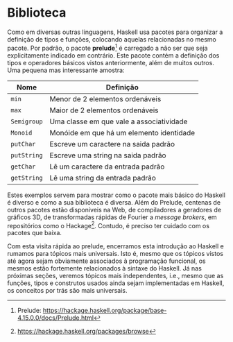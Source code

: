 # Biblioteca
Como em diversas outras linguagens, Haskell usa pacotes para organizar a definição de tipos e funções, colocando aquelas relacionadas no mesmo pacote.
Por padrão, o pacote **prelude**[^prelude] é carregado a não ser que seja explicitamente indicado em contrário.
Este pacote contém a definição dos tipos e operadores básicos vistos anteriormente, além de muitos outros.
Uma pequena mas interessante amostra:

| Nome | Definição |
|------|-----------|
|`min` | Menor de 2 elementos ordenáveis|
|`max` | Maior de 2 elementos ordenáveis|
|`Semigroup` | Uma classe em que vale a associatividade |
|`Monoid`| Monóide em que há um elemento identidade |
|`putChar`| Escreve um caractere na saida padrão |
|`putString`| Escreve uma string na saida padrão |
|`getChar`| Lê um caractere da entrada padrão |
|`getString`| Lê uma string da entrada padrão |

Estes exemplos servem para mostrar como o pacote mais básico do Haskell é diverso e como a sua biblioteca é diversa.
Além do Prelude, centenas de outros pacotes estão disponíveis na Web, de compiladores a geradores de gráficos 3D, de transformadas rápidas de Fourier a *message brokers*, em repositórios como o Hackage[^hackage].
Contudo, é preciso ter cuidado com os pacotes que baixa.


Com esta visita rápida ao prelude, encerramos esta introdução ao Haskell e rumamos para tópicos mais universais.
Isto é, mesmo que os tópicos vistos até agora sejam obviamente associados à programação funcional, os mesmos estão fortemente relacionados à sintaxe do Haskell.
Já nas próximas seções, veremos tópicos mais independentes, i.e., mesmo que as funções, tipos e construtos usados ainda sejam implementadas em Haskell, os conceitos por trás são mais universais.

[^hackage]: https://hackage.haskell.org/packages/browse
[^prelude]: Prelude: https://hackage.haskell.org/package/base-4.15.0.0/docs/Prelude.html